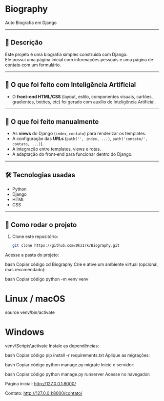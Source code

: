 # Biography

Auto Biografia em Django

---

## 📝 Descrição

Este projeto é uma biografia simples construída com Django.  
Ele possui uma página inicial com informações pessoais e uma página de contato com um formulário.

---

## 🎨 O que foi feito com Inteligência Artificial

- O **front-end HTML/CSS** (layout, estilo, componentes visuais, cartões, gradientes, botões, etc) foi gerado com auxílio de Inteligência Artificial.

---

## 🔧 O que foi feito manualmente

- As **views** do Django (`index`, `contato`) para renderizar os templates.  
- A configuração das **URLs** (`path('', index, ...)`, `path('contato/', contato, ...)`).  
- A integração entre templates, views e rotas.  
- A adaptação do front-end para funcionar dentro do Django.

---

## 🛠 Tecnologias usadas

- Python  
- Django  
- HTML  
- CSS  

---

## 🚀 Como rodar o projeto

1. Clone este repositório:

   ```bash
   git clone https://github.com/Dkz17k/Biography.git
Acesse a pasta do projeto:

bash
Copiar código
cd Biography
Crie e ative um ambiente virtual (opcional, mas recomendado):

bash
Copiar código
python -m venv venv
# Linux / macOS
source venv/bin/activate
# Windows
venv\Scripts\activate
Instale as dependências:

bash
Copiar código
pip install -r requirements.txt
Aplique as migrações:

bash
Copiar código
python manage.py migrate
Inicie o servidor:

bash
Copiar código
python manage.py runserver
Acesse no navegador:

Página inicial: http://127.0.0.1:8000/

Contato: http://127.0.0.1:8000/contato/

